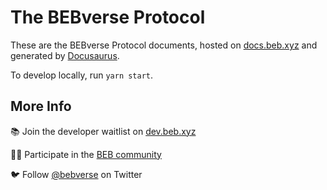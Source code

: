 # The BEBverse Protocol

These are the BEBverse Protocol documents, hosted on [docs.beb.xyz](https://docs.beb.xyz) and generated by [Docusaurus](https://docusaurus.io).

To develop locally, run `yarn start`.

## More Info

📚 Join the developer waitlist on [dev.beb.xyz](https://dev.beb.xyz)

👩‍💻 Participate in the [BEB community](https://beb.xyz)

🐦 Follow [@bebverse](https://twitter.com/bebverse) on Twitter
